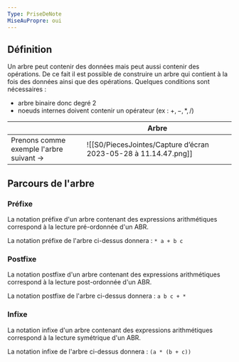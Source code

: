 ```yaml
---
Type: PriseDeNote
MiseAuPropre: oui
---
```


## Définition
Un arbre peut contenir des données mais peut aussi contenir des opérations. De ce fait il est possible de construire un arbre qui contient à la fois des données ainsi que des opérations. Quelques conditions sont nécessaires :
- arbre binaire donc degré 2
- noeuds internes doivent contenir un opérateur (ex : $+,-,*,/$)

|                                         | Arbre                                              |
| ---------------------------------------- | ---------------------------------------------- |
| Prenons comme exemple l'arbre suivant -> | ![[S0/PiecesJointes/Capture d’écran 2023-05-28 à 11.14.47.png]] |

## Parcours de l'arbre
### Préfixe
La notation préfixe d'un arbre contenant des expressions arithmétiques correspond à la lecture pré-ordonnée d'un ABR.

La notation préfixe de l'arbre ci-dessus donnera : `* a + b c`

### Postfixe
La notation postfixe d'un arbre contenant des expressions arithmétiques correspond à la lecture post-ordonnée d'un ABR.

La notation postfixe de l'arbre ci-dessus donnera : `a b c + *`

### Infixe
La notation infixe d'un arbre contenant des expressions arithmétiques correspond à la lecture symétrique d'un ABR.

La notation infixe de l'arbre ci-dessus donnera : `(a * (b + c))`

